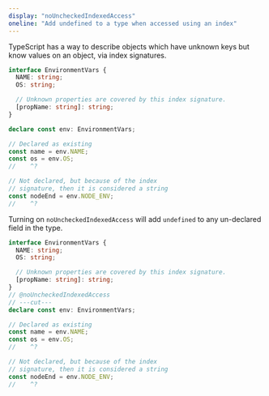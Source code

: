 ```yaml
---
display: "noUncheckedIndexedAccess"
oneline: "Add undefined to a type when accessed using an index"
---
```


TypeScript has a way to describe objects which have unknown keys but know values on an object, via index signatures.

```ts twoslash
interface EnvironmentVars {
  NAME: string;
  OS: string;

  // Unknown properties are covered by this index signature.
  [propName: string]: string;
}

declare const env: EnvironmentVars;

// Declared as existing
const name = env.NAME;
const os = env.OS;
//    ^?

// Not declared, but because of the index
// signature, then it is considered a string
const nodeEnd = env.NODE_ENV;
//    ^?
```

Turning on `noUncheckedIndexedAccess` will add `undefined` to any un-declared field in the type.

```ts twoslash
interface EnvironmentVars {
  NAME: string;
  OS: string;

  // Unknown properties are covered by this index signature.
  [propName: string]: string;
}
// @noUncheckedIndexedAccess
// ---cut---
declare const env: EnvironmentVars;

// Declared as existing
const name = env.NAME;
const os = env.OS;
//    ^?

// Not declared, but because of the index
// signature, then it is considered a string
const nodeEnd = env.NODE_ENV;
//    ^?
```
